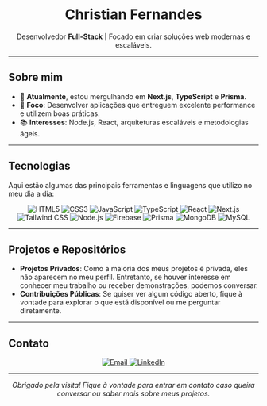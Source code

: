 <!-- Título e apresentação -->
<h1 align="center">Christian Fernandes</h1>
<p align="center">
  Desenvolvedor <strong>Full-Stack</strong> | Focado em criar soluções web modernas e escaláveis.
</p>

---

## Sobre mim

- 🌱 **Atualmente**, estou mergulhando em **Next.js**, **TypeScript** e **Prisma**.
- 🔎 **Foco**: Desenvolver aplicações que entreguem excelente performance e utilizem boas práticas.
- 📚 **Interesses**: Node.js, React, arquiteturas escaláveis e metodologias ágeis.

---

## Tecnologias

Aqui estão algumas das principais ferramentas e linguagens que utilizo no meu dia a dia:

<div align="center" style="display: inline_block">
  <!-- Estilo flat, para aspecto mais profissional e limpo -->
  <img src="https://img.shields.io/badge/HTML5-e34f26?style=flat&logo=html5&logoColor=white" alt="HTML5" />
  <img src="https://img.shields.io/badge/CSS3-1572b6?style=flat&logo=css3&logoColor=white" alt="CSS3" />
  <img src="https://img.shields.io/badge/JavaScript-f7df1e?style=flat&logo=javascript&logoColor=black" alt="JavaScript" />
  <img src="https://img.shields.io/badge/TypeScript-007acc?style=flat&logo=typescript&logoColor=white" alt="TypeScript" />
  <img src="https://img.shields.io/badge/React-61dafb?style=flat&logo=react&logoColor=black" alt="React" />
  <img src="https://img.shields.io/badge/Next.js-000?style=flat&logo=nextdotjs&logoColor=white" alt="Next.js" />
  <img src="https://img.shields.io/badge/Tailwind_CSS-06B6D4?style=flat&logo=tailwindcss&logoColor=white" alt="Tailwind CSS" />
  <img src="https://img.shields.io/badge/Node.js-339933?style=flat&logo=nodedotjs&logoColor=white" alt="Node.js" />
  <img src="https://img.shields.io/badge/Firebase-ffca28?style=flat&logo=firebase&logoColor=black" alt="Firebase" />
  <img src="https://img.shields.io/badge/Prisma-2d3748?style=flat&logo=prisma&logoColor=white" alt="Prisma" />
  <img src="https://img.shields.io/badge/MongoDB-47A248?style=flat&logo=mongodb&logoColor=white" alt="MongoDB" />
  <img src="https://img.shields.io/badge/MySQL-4479A1?style=flat&logo=mysql&logoColor=white" alt="MySQL" />
</div>

---

## Projetos e Repositórios

- **Projetos Privados**: Como a maioria dos meus projetos é privada, eles não aparecem no meu perfil. Entretanto, se houver interesse em conhecer meu trabalho ou receber demonstrações, podemos conversar.
- **Contribuições Públicas**: Se quiser ver algum código aberto, fique à vontade para explorar o que está disponível ou me perguntar diretamente.

---

## Contato

<div align="center">
  <!-- E-mail -->
  <a href="mailto:christian.fernds@gmail.com">
    <img src="https://img.shields.io/badge/Email-christian.ferndsl%40gmail.com-0078D4?style=flat&logo=microsoft-outlook&logoColor=white" alt="Email" />
  </a>
  <!-- LinkedIn -->
  <a href="https://www.linkedin.com/in/afchristiann">
    <img src="https://img.shields.io/badge/LinkedIn-000?style=flat&logo=linkedin&logoColor=0A66C2" alt="LinkedIn" />
  </a>
</div>

---

<p align="center">
  <em>Obrigado pela visita! Fique à vontade para entrar em contato caso queira conversar ou saber mais sobre meus projetos.</em>
</p>
